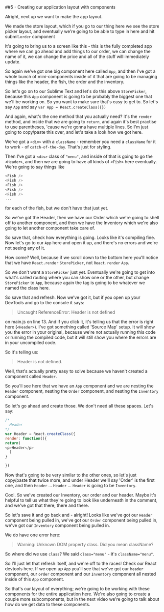 ##5 - Creating our application layout with components

Alright, next up we want to make the app layout.

We made the store layout, which if you go to our thing here we see the store picker layout, and eventually we're going to be able to type in here and hit submit.`order` component

It's going to bring us to a screen like this - this is the fully completed app where we can go ahead and add things to our order, we can change the name of it, we can change the price and all of the stuff will immediately update.

So again we've got one big component here called `App`, and then I've got a whole bunch of mini-components inside of it that are going to be managing things like the header, the fish, the order and the inventory.

So let's go on to our Sublime Text and let's do this above `StorePicker`, because this `App` component is going to be probably the biggest one that we'll be working on.  So you want to make sure that's easy to get to.  So let's say `App` and say `var App = React.createClass({})`

And again, what's the one method that you actually need?  It's the `render` method, and inside that we are going to `return`, and again it's best practise to use parentheses, 'cause we're gonna have multiple lines.  So I'm just going to copy/paste this over, and let's take a look how we got here.

We've got a `<div>` with a `className` - remember you need a `className` for it to work - of `catch-of-the-day`.  That's just for styling.

Then I've got a `<div>` class of `"menu"`, and inside of that is going to go the `<Header>`, and then we are going to have all kinds of `<Fish>` here eventually.  We're going to say things like

```javascript
<Fish />
<Fish />
<Fish />
<Fish />
<Fish />
...
```

for each of the fish, but we don't have that just yet.

So we've got the Header, then we have our Order which we're going to shell off to another component, and then we have the Inventory which we're also going to let another component take care of.

So save that, check how everything is going.  Looks like it's compiling fine.  Now let's go to our `App` here and open it up, and there's no errors and we're not seeing any of it.

How come?  Well, because if we scroll down to the bottom here you'll notice that we have `React.render` `StorePicker`, not `React.render` `App`.  

So we don't want a `StorePicker` just yet.  Eventually we're going to get into what's called routing where you can show one or the other, but change `StorePicker` to `App`, because again the tag is going to be whatever we named the class here.

So save that and refresh.  Now we've got it, but if you open up your DevTools and go to the console it says:

> Uncaught ReferenceError: Header is not defined

on main.js on line 13.  And if you click it, it's telling us that the error is right here (`<Header>`).  I've got something called 'Source Map' setup.  It will show you the error in your original, because we're not actually running this code or running the compiled code, but it will still show you where the errors are in your uncompiled code.

So it's telling us:

>  Header is not defined.

Well, that's actually pretty easy to solve because we haven't created a component called `Header`.  

So you'll see here that we have an `App` component and we are nesting the `Header` component, nesting the `Order` component, and nesting the `Inventory` component.

So let's go ahead and  create those.  We don't need all these spaces.  Let's say:

```javascript
/*
  Header
*/
var Header = React.createClass({
render: function(){
return(
<p>Header</p>
  )
}

})
```

Now that's going to be very similar to the other ones, so let's just copy/paste that twice more, and under Header we'll say 'Order' is the first one, and then `Header` ... `Header` ... `Header` is going to be `Inventory`.

Cool.  So we've created our Inventory, our order and our header.  Maybe it's helpful to tell us what they're going to look like underneath in the comment, and we've got that there, there and there. 

So let's save it and go back and - alright!  Looks like we've got our `Header` component being pulled in, we've got our `Order` component being pulled in, we've got our `Inventory` component being pulled in.

We do have one error here:

> Warning: Unknown DOM property class.  Did you mean className?

So where did we use `class`?  We said `class="menu"` - it's `className="menu"`.

So I'll just let that refresh itself, and we're off to the races! Check our React devtools here.  If we open up `App` you'll see that we've got our `header` component, our `order` component and our `Inventory` component all nested inside of this `App` component.

So that's our layout of everything; we're going to be working with these components for the entire application here.  We're also going to create a couple more subcomponents, but in the next video we're going to talk about how do we get data to these components.